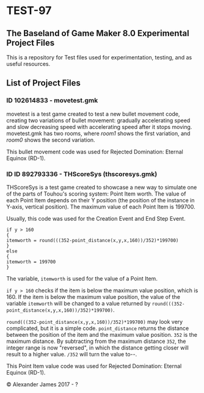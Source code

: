 # TEST-97
## The Baseland of Game Maker 8.0 Experimental Project Files

This is a repository for Test files used for experimentation, testing, and as useful resources.

## List of Project Files
### ID 102614833 - movetest.gmk
movetest is a test game created to test a new bullet movement code, creating two variations of bullet movement: gradually accelerating speed and slow decreasing speed with accelerating speed after it stops moving. movetest.gmk has two rooms, where *room1* shows the first variation, and *room0* shows the second variation.

This bullet movement code was used for Rejected Domination: Eternal Equinox (RD-1).

### ID ID 892793336 - THScoreSys (thscoresys.gmk)
THScoreSys is a test game created to showcase a new way to simulate one of the parts of Touhou's scoring system: Point Item worth. The value of each Point Item depends on their Y position (the position of the instance in Y-axis, vertical position). The maximum value of each Point Item is 199700.

Usually, this code was used for the Creation Event and End Step Event.
```
if y > 160
{
itemworth = round(((352-point_distance(x,y,x,160))/352)*199700)
}
else
{
itemworth = 199700
}
```
The variable, `itemworth` is used for the value of a Point Item.

`if y > 160` checks if the item is below the maximum value position, which is 160. If the item is below the maximum value position, the value of the variable `itemworth` will be changed to a value returned by `round(((352-point_distance(x,y,x,160))/352)*199700)`.

`round(((352-point_distance(x,y,x,160))/352)*199700)` may look very complicated, but it is a simple code. `point_distance` returns the distance between the position of the item and the maximum value position. `352` is the maximum distance. By subtracting from the maximum distance `352`, the integer range is now "reversed", in which the distance getting closer will result to a higher value. `/352` will turn the value to--.

This Point Item value code was used for Rejected Domination: Eternal Equinox (RD-1).

© Alexander James 2017 - ?
